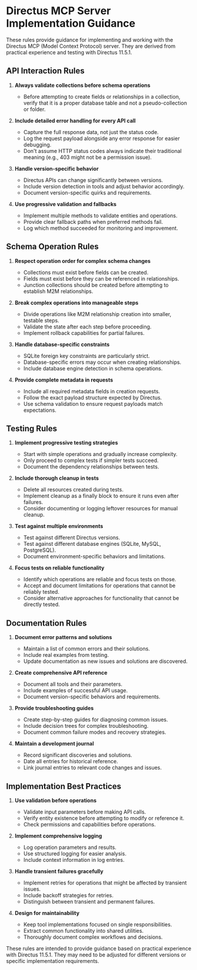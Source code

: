 # Directus MCP Server Implementation Guidance

These rules provide guidance for implementing and working with the Directus MCP (Model Context Protocol) server. They are derived from practical experience and testing with Directus 11.5.1.

## API Interaction Rules

1. **Always validate collections before schema operations**
   - Before attempting to create fields or relationships in a collection, verify that it is a proper database table and not a pseudo-collection or folder.

2. **Include detailed error handling for every API call**
   - Capture the full response data, not just the status code.
   - Log the request payload alongside any error response for easier debugging.
   - Don't assume HTTP status codes always indicate their traditional meaning (e.g., 403 might not be a permission issue).

3. **Handle version-specific behavior**
   - Directus APIs can change significantly between versions.
   - Include version detection in tools and adjust behavior accordingly.
   - Document version-specific quirks and requirements.

4. **Use progressive validation and fallbacks**
   - Implement multiple methods to validate entities and operations.
   - Provide clear fallback paths when preferred methods fail.
   - Log which method succeeded for monitoring and improvement.

## Schema Operation Rules

1. **Respect operation order for complex schema changes**
   - Collections must exist before fields can be created.
   - Fields must exist before they can be referenced in relationships.
   - Junction collections should be created before attempting to establish M2M relationships.

2. **Break complex operations into manageable steps**
   - Divide operations like M2M relationship creation into smaller, testable steps.
   - Validate the state after each step before proceeding.
   - Implement rollback capabilities for partial failures.

3. **Handle database-specific constraints**
   - SQLite foreign key constraints are particularly strict.
   - Database-specific errors may occur when creating relationships.
   - Include database engine detection in schema operations.

4. **Provide complete metadata in requests**
   - Include all required metadata fields in creation requests.
   - Follow the exact payload structure expected by Directus.
   - Use schema validation to ensure request payloads match expectations.

## Testing Rules

1. **Implement progressive testing strategies**
   - Start with simple operations and gradually increase complexity.
   - Only proceed to complex tests if simpler tests succeed.
   - Document the dependency relationships between tests.

2. **Include thorough cleanup in tests**
   - Delete all resources created during tests.
   - Implement cleanup as a finally block to ensure it runs even after failures.
   - Consider documenting or logging leftover resources for manual cleanup.

3. **Test against multiple environments**
   - Test against different Directus versions.
   - Test against different database engines (SQLite, MySQL, PostgreSQL).
   - Document environment-specific behaviors and limitations.

4. **Focus tests on reliable functionality**
   - Identify which operations are reliable and focus tests on those.
   - Accept and document limitations for operations that cannot be reliably tested.
   - Consider alternative approaches for functionality that cannot be directly tested.

## Documentation Rules

1. **Document error patterns and solutions**
   - Maintain a list of common errors and their solutions.
   - Include real examples from testing.
   - Update documentation as new issues and solutions are discovered.

2. **Create comprehensive API reference**
   - Document all tools and their parameters.
   - Include examples of successful API usage.
   - Document version-specific behaviors and requirements.

3. **Provide troubleshooting guides**
   - Create step-by-step guides for diagnosing common issues.
   - Include decision trees for complex troubleshooting.
   - Document common failure modes and recovery strategies.

4. **Maintain a development journal**
   - Record significant discoveries and solutions.
   - Date all entries for historical reference.
   - Link journal entries to relevant code changes and issues.

## Implementation Best Practices

1. **Use validation before operations**
   - Validate input parameters before making API calls.
   - Verify entity existence before attempting to modify or reference it.
   - Check permissions and capabilities before operations.

2. **Implement comprehensive logging**
   - Log operation parameters and results.
   - Use structured logging for easier analysis.
   - Include context information in log entries.

3. **Handle transient failures gracefully**
   - Implement retries for operations that might be affected by transient issues.
   - Include backoff strategies for retries.
   - Distinguish between transient and permanent failures.

4. **Design for maintainability**
   - Keep tool implementations focused on single responsibilities.
   - Extract common functionality into shared utilities.
   - Thoroughly document complex workflows and decisions.

These rules are intended to provide guidance based on practical experience with Directus 11.5.1. They may need to be adjusted for different versions or specific implementation requirements. 